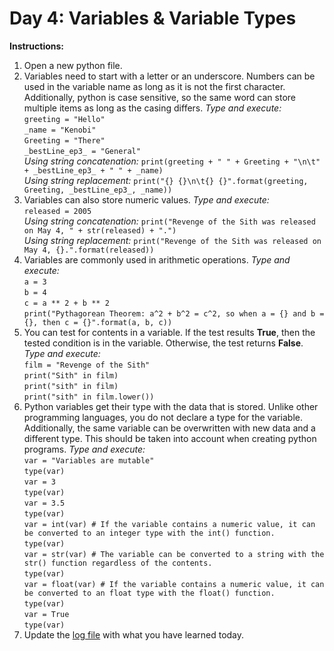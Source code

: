 # Day 4: Variables & Variable Types
**Instructions:** 
1. Open a new python file.
2. Variables need to start with a letter or an underscore. Numbers can be used in the variable name as long as it is not the first character. Additionally, python is case sensitive, so the same word can store multiple items as long as the casing differs. _Type and execute:_  
   `greeting = "Hello"`  
   `_name = "Kenobi"`  
   `Greeting = "There"`  
   `_bestLine_ep3_ = "General"`  
   _Using string concatenation:_ `print(greeting + " " + Greeting + "\n\t" + _bestLine_ep3_ + " " + _name)`  
   _Using string replacement:_ `print("{} {}\n\t{} {}".format(greeting, Greeting, _bestLine_ep3_, _name))`
3. Variables can also store numeric values. _Type and execute:_  
   `released = 2005`  
   _Using string concatenation:_ `print("Revenge of the Sith was released on May 4, " + str(released) + ".")`  
   _Using string replacement:_ `print("Revenge of the Sith was released on May 4, {}.".format(released))`
4. Variables are commonly used in arithmetic operations. _Type and execute:_  
   `a = 3`  
   `b = 4`  
   `c = a ** 2 + b ** 2`  
   `print("Pythagorean Theorem: a^2 + b^2 = c^2, so when a = {} and b = {}, then c = {}".format(a, b, c))`
5. You can test for contents in a variable. If the test results **True**, then the tested condition is in the variable. Otherwise, the test returns **False**.  _Type and execute:_  
   `film = "Revenge of the Sith"`  
   `print("Sith" in film)`  
   `print("sith" in film)`  
   `print("sith" in film.lower())`
6. Python variables get their type with the data that is stored. Unlike other programming languages, you do not declare a type for the variable. Additionally, the same variable can be overwritten with new data and a different type. This should be taken into account when creating python programs. _Type and execute:_  
   `var = "Variables are mutable"`  
   `type(var)`  
   `var = 3`  
   `type(var)`  
   `var = 3.5`  
   `type(var)`  
   `var = int(var) # If the variable contains a numeric value, it can be converted to an integer type with the int() function.`  
   `type(var)`  
   `var = str(var) # The variable can be converted to a string with the str() function regardless of the contents.`  
   `type(var)`  
   `var = float(var) # If the variable contains a numeric value, it can be converted to an float type with the float() function.`  
   `type(var)`    
   `var = True`  
   `type(var)`
7. Update the [log file](../../log.md) with what you have learned today.
